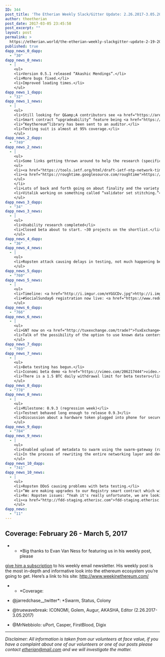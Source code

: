 ```yaml
---
ID: 344
post_title: 'The Etherian Weekly Slack/Gitter Update: 2.26.2017-3.05.2017'
author: theetherian
post_date: 2017-03-05 23:45:58
post_excerpt: ""
layout: post
permalink: >
  https://etherian.world/the-etherian-weekly-slackgitter-update-2-19-2017-3-05-2017/
published: true
dapp_news_0_dapp:
  - "30"
dapp_news_0_news:
  - |
    <ul>
    <li>Version 0.5.1 released “Akashic Mendings”.</li>
    <li>More bugs fixed.</li>
    <li>Improved loading times.</li>
    </ul>
dapp_news_1_dapp:
  - "32"
dapp_news_1_news:
  - |
    <ul>
    <li>Still looking for Q&amp;A contributors see <a href="https://area51.stackexchange.com/proposals/106367/augur">here</a>.</li>
    <li>Smart contract “upgradeability” feature being <a href="https://augurproject.slack.com/archives/general/p1488577601002403">worked on.</a></li>
    <li>“Keythereum”library has been sent to an auditor.</li>
    <li>Testing suit is almost at 95% coverage.</li>
    </ul>
dapp_news_2_dapp:
  - "749"
dapp_news_2_news:
  - |
    <ul>
    <li>Some links getting thrown around to help the research (specifically relating to time):
    <ul>
    <li><a href="https://tools.ietf.org/html/draft-ietf-ntp-network-time-security-15">https://tools.ietf.org/html/draft-ietf-ntp-network-time-security-15</a></li>
    <li><a href="https://roughtime.googlesource.com/roughtime">https://roughtime.googlesource.com/roughtime</a></li>
    </ul>
    </li>
    <li>Lots of back and forth going on about finality and the variety of ways to implement minimal slashing conditions. (Honestly it’s a lot and I don’t think I can adequately condense it, I would however recommend reading the blog posts then checking out the gitter and not vice-versa).</li>
    <li>Vitalik working on something called “validator set stitching.”</li>
    </ul>
dapp_news_3_dapp:
  - "34"
dapp_news_3_news:
  - |
    <ul>
    <li>Usability research completed</li>
    <li>Closed beta about to start. ~30 projects on the shortlist.</li>
    </ul>
dapp_news_4_dapp:
  - "36"
dapp_news_4_news:
  - |
    <ul>
    <li>Ropsten attack causing delays in testing, not much happening because of this.</li>
    </ul>
dapp_news_5_dapp:
  - "760"
dapp_news_5_news:
  - |
    <ul>
    <li>Timeline: <a href="http://i.imgur.com/eYGGCDv.jpg">http://i.imgur.com/eYGGCDv.jpg</a></li>
    <li>#SocialSunday6 registration now live: <a href="https://www.reddit.com/r/compDota2/comments/5wjic5/ustournament_firstbloodio_socialsunday6/">https://www.reddit.com/r/compDota2/comments/5wjic5/ustournament_firstbloodio_socialsunday6/</a></li>
    </ul>
dapp_news_6_dapp:
  - "766"
dapp_news_6_news:
  - |
    <ul>
    <li>GNT now on <a href="http://tuxexchange.com/trade?">TuxExchange</a>.</li>
    <li>Talk of the possibility of the option to use known data centers for privacy when required.</li>
    </ul>
dapp_news_7_dapp:
  - "769"
dapp_news_7_news:
  - |
    <ul>
    <li>Beta testing has begun.</li>
    <li>Iconomi beta demo <a href="https://vimeo.com/206217444">video.</a></li>
    <li>There is a 1.5 BTC daily withdrawal limit for beta testers</li>
    </ul>
dapp_news_8_dapp:
  - "778"
dapp_news_8_news:
  - |
    <ul>
    <li>Milestone: 0.9.3 (regression week)</li>
    <li>Testnet behaved long enough to release 0.9.3</li>
    <li>Discussion about a hardware token plugged into phone for secure. In contact with Ledger.</li>
    </ul>
dapp_news_9_dapp:
  - "784"
dapp_news_9_news:
  - |
    <ul>
    <li>Enabled upload of metadata to swarm using the swarm-gateway (rather than a local swarm node). Works directly from remix.</li>
    <li>In the process of rewriting the entire networking layer and developing the swarm network testing suite and visualisation software</li>
    </ul>
dapp_news_10_dapp:
  - "741"
dapp_news_10_news:
  - |
    <ul>
    <li>Ropsten DDoS causing problems with beta testing.</li>
    <li>“We are making upgrades to our Registry smart contract which will allow you to create an on-chain attestation stating that a specific identity is kycd” - Christian Lundkvist</li>
    <li>Re: Ropsten issues: “Yeah it's really unfortunate, we are looking at solutions. It's possible we could switch to a private test network to mitigate the issue. We see it as an opportunity to harden our software” - Ashoka Finley</li>
    <li><a href="http://fdd-staging.etherisc.com">fdd-staging.etherisc.com</a> to play around with a dapp on Uport!</li>
    </ul>
dapp_news:
  - "11"
---
```

## Coverage: February 26 - March 5, 2017

* * *Big thanks to Evan Van Ness for featuring us in his weekly post, please 

[give him a subscription][1] to his weekly email newsletter. His weekly post is the most in-depth and informative look into the ethereum ecosystem you’re going to get. Here’s a link to his site: <http://www.weekinethereum.com/> 
* * *Coverage: 

*   @jarredchase__twitter*: *Swarm, Status, Colony
*   @truewavebreak: ICONOMI, Golem, Augur, AKASHA, Editor (2.26.2017-3.05.2017)
*   @MrNebbiolo: uPort, Casper, FirstBlood, Digix

* * *

*Disclaimer: All information is taken from our volunteers at face value, if you have a complaint about one of our volunteers or one of our posts please contact etherian@mail.com and we will investigate the matter.*

 [1]: http://evanvanness.us14.list-manage1.com/subscribe?u=4c6ec57a148e890524b6ac91f&id=7061f7fa65
